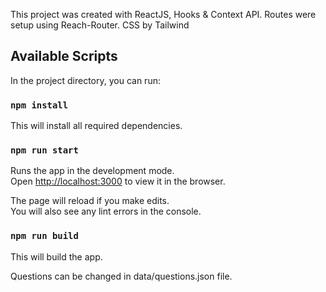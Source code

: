 This project was created with ReactJS, Hooks & Context API.
Routes were setup using Reach-Router.
CSS by Tailwind

## Available Scripts

In the project directory, you can run:

### `npm install`

This will install all required dependencies.<br />

### `npm run start`

Runs the app in the development mode.<br />
Open [http://localhost:3000](http://localhost:3000) to view it in the browser.

The page will reload if you make edits.<br />
You will also see any lint errors in the console.

### `npm run build`

This will build the app.

Questions can be changed in data/questions.json file.